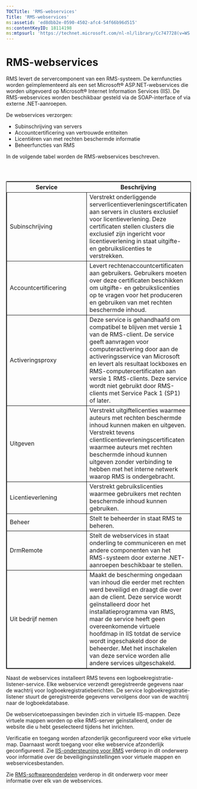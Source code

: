 ```yaml
---
TOCTitle: 'RMS-webservices'
Title: 'RMS-webservices'
ms:assetid: 'ed8dbb2e-0590-4502-afc4-54f66b96d515'
ms:contentKeyID: 18114198
ms:mtpsurl: 'https://technet.microsoft.com/nl-nl/library/Cc747728(v=WS.10)'
---
```


RMS-webservices
===============

RMS levert de servercomponent van een RMS-systeem. De kernfuncties worden geïmplementeerd als een set Microsoft® ASP.NET-webservices die worden uitgevoerd op Microsoft® Internet Information Services (IIS). De RMS-webservices worden beschikbaar gesteld via de SOAP-interface of via externe .NET-aanroepen.

De webservices verzorgen:

-   Subinschrijving van servers
-   Accountcertificering van vertrouwde entiteiten
-   Licentiëren van met rechten beschermde informatie
-   Beheerfuncties van RMS

In de volgende tabel worden de RMS-webservices beschreven.

###  

 
<table style="border:1px solid black;">
<colgroup>
<col width="50%" />
<col width="50%" />
</colgroup>
<thead>
<tr class="header">
<th>Service</th>
<th>Beschrijving</th>
</tr>
</thead>
<tbody>
<tr class="odd">
<td style="border:1px solid black;">Subinschrijving</td>
<td style="border:1px solid black;">Verstrekt onderliggende serverlicentieverleningscertificaten aan servers in clusters exclusief voor licentieverlening. Deze certificaten stellen clusters die exclusief zijn ingericht voor licentieverlening in staat uitgifte- en gebruikslicenties te verstrekken.</td>
</tr>
<tr class="even">
<td style="border:1px solid black;">Accountcertificering</td>
<td style="border:1px solid black;">Levert rechtenaccountcertificaten aan gebruikers. Gebruikers moeten over deze certificaten beschikken om uitgifte- en gebruikslicenties op te vragen voor het produceren en gebruiken van met rechten beschermde inhoud.</td>
</tr>
<tr class="odd">
<td style="border:1px solid black;">Activeringsproxy</td>
<td style="border:1px solid black;">Deze service is gehandhaafd om compatibel te blijven met versie 1 van de RMS-client. De service geeft aanvragen voor computeractivering door aan de activeringsservice van Microsoft en levert als resultaat lockboxes en RMS-computercertificaten aan versie 1 RMS-clients. Deze service wordt niet gebruikt door RMS-clients met Service Pack 1 (SP1) of later.</td>
</tr>
<tr class="even">
<td style="border:1px solid black;">Uitgeven</td>
<td style="border:1px solid black;">Verstrekt uitgiftelicenties waarmee auteurs met rechten beschermde inhoud kunnen maken en uitgeven. Verstrekt tevens clientlicentieverleningscertificaten waarmee auteurs met rechten beschermde inhoud kunnen uitgeven zonder verbinding te hebben met het interne netwerk waarop RMS is ondergebracht.</td>
</tr>
<tr class="odd">
<td style="border:1px solid black;">Licentieverlening</td>
<td style="border:1px solid black;">Verstrekt gebruikslicenties waarmee gebruikers met rechten beschermde inhoud kunnen gebruiken.</td>
</tr>
<tr class="even">
<td style="border:1px solid black;">Beheer</td>
<td style="border:1px solid black;">Stelt te beheerder in staat RMS te beheren.</td>
</tr>
<tr class="odd">
<td style="border:1px solid black;">DrmRemote</td>
<td style="border:1px solid black;">Stelt de webservices in staat onderling te communiceren en met andere componenten van het RMS-systeem door externe .NET-aanroepen beschikbaar te stellen.</td>
</tr>
<tr class="even">
<td style="border:1px solid black;">Uit bedrijf nemen</td>
<td style="border:1px solid black;">Maakt de bescherming ongedaan van inhoud die eerder met rechten werd beveiligd en draagt die over aan de client. Deze service wordt geïnstalleerd door het installatieprogramma van RMS, maar de service heeft geen overeenkomende virtuele hoofdmap in IIS totdat de service wordt ingeschakeld door de beheerder. Met het inschakelen van deze service worden alle andere services uitgeschakeld.</td>
</tr>
</tbody>
</table>
  
Naast de webservices installeert RMS tevens een logboekregistratie-listener-service. Elke webservice verzendt geregistreerde gegevens naar de wachtrij voor logboekregistratieberichten. De service logboekregistratie-listener stuurt de geregistreerde gegevens vervolgens door van de wachtrij naar de logboekdatabase.
  
De webservicetoepassingen bevinden zich in virtuele IIS-mappen. Deze virtuele mappen worden op elke RMS-server geïnstalleerd, onder de website die u hebt geselecteerd tijdens het inrichten.
  
Verificatie en toegang worden afzonderlijk geconfigureerd voor elke virtuele map. Daarnaast wordt toegang voor elke webservice afzonderlijk geconfigureerd. Zie [IIS-ondersteuning voor RMS](https://technet.microsoft.com/bd4dc69f-1e4e-4e95-9ae2-c925d8a14d4c) verderop in dit onderwerp voor informatie over de beveiligingsinstellingen voor virtuele mappen en webservicesbestanden.
  
Zie [RMS-softwareonderdelen](https://technet.microsoft.com/e38a840e-f390-48fd-8354-50108a64f5ca) verderop in dit onderwerp voor meer informatie over elk van de webservices.
